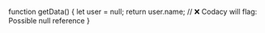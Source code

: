 function getData() {
    let user = null;
    return user.name; // ❌ Codacy will flag: Possible null reference
}
